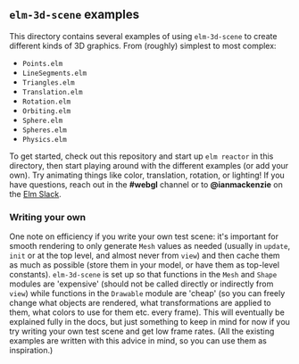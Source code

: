 ## `elm-3d-scene` examples

This directory contains several examples of using `elm-3d-scene` to create
different kinds of 3D graphics. From (roughly) simplest to most complex:

- `Points.elm`
- `LineSegments.elm`
- `Triangles.elm`
- `Translation.elm`
- `Rotation.elm`
- `Orbiting.elm`
- `Sphere.elm`
- `Spheres.elm`
- `Physics.elm`

To get started, check out this repository and start up `elm reactor` in this
directory, then start playing around with the different examples (or add your
own). Try animating things like color, translation, rotation, or lighting! If
you have questions, reach out in the **#webgl** channel or to **@ianmackenzie**
on the [Elm Slack](https://elmlang.herokuapp.com).

### Writing your own

One note on efficiency if you write your own test scene: it's important for
smooth rendering to only generate `Mesh` values as needed (usually in `update`,
`init` or at the top level, and almost never from `view`) and then cache them as
much as possible (store them in your model, or have them as top-level
constants). `elm-3d-scene` is set up so that functions in the `Mesh` and `Shape`
modules are 'expensive' (should not be called directly or indirectly from
`view`) while functions in the `Drawable` module are 'cheap' (so you can freely
change what objects are rendered, what transformations are applied to them, what
colors to use for them etc. every frame). This will eventually be explained
fully in the docs, but just something to keep in mind for now if you try writing
your own test scene and get low frame rates. (All the existing examples are
written with this advice in mind, so you can use them as inspiration.)
